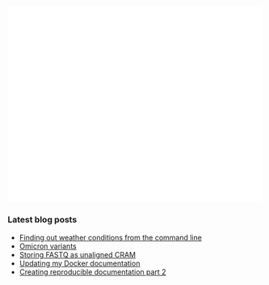![My GitHub stats](github-metrics.svg)

### Latest blog posts
<!-- BLOG-POST-LIST:START -->
- [Finding out weather conditions from the command line](https://davetang.org/muse/2022/03/17/finding-out-weather-conditions-from-the-command-line/)
- [Omicron variants](https://davetang.org/muse/2022/01/26/omicron-variants/)
- [Storing FASTQ as unaligned CRAM](https://davetang.org/muse/2022/01/20/storing-fastq-as-unaligned-cram/)
- [Updating my Docker documentation](https://davetang.org/muse/2022/01/11/updating-my-docker-documentation/)
- [Creating reproducible documentation part 2](https://davetang.org/muse/2021/12/21/creating-reproducible-documentation-part-2/)
<!-- BLOG-POST-LIST:END -->

